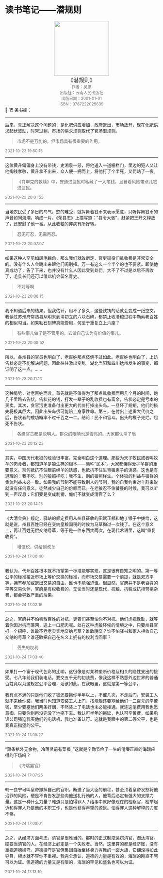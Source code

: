 # 读书笔记——潜规则


<center><img src="https://ck-cdn.annatarhe.cn/clippingkk/book/s3658701.jpg" width="180"> </center>
<center><font size=4>《潜规则》</font></center>
<center><font color='#6e6e6e' size=2>作者：吴思 </font></center>
<center><font color='#6e6e6e' size=2>出版社：云南人民出版社</font></center>
<center><font color='#6e6e6e' size=2>出版日期：2001-01-01</font></center>
<center><font color='#6e6e6e' size=2>ISBN：9787222025639</font></center>
📖 15 条书摘：

---

‍‍后来，真正解决这个问题的，是化肥供应增加，政府退出，市场放开，现在化肥供求起伏波动，时常过剩，市场的供求规则取代了官场潜规则。

> ‍市场不是万能的，但市场具有很重要的作用。<br>


<font color='#6e6e6e' size=2> 2021-10-23 19:50:15</font>

---

‍‍‍‍‍‍这位黄升偏偏身上没有带钱，史湘泉一怒，将他送入一道栅栏门，里边的犯人又让他掏钱孝敬，黄升拿不出来，众人便一拥而上，将他打了个半死，又罚站了一夜。

> ‍‍‍‍‍《肖申克的救赎》中，安迪进监狱时私藏了一大笔钱，且冒着风险带点儿钱进监狱。<br>


<font color='#6e6e6e' size=2> 2021-10-23 20:01:53</font>

---

‍‍当地农民受了多日的鸟气，憋的难受，就挥舞着钱币来表示愿意，只听挥舞钱币的声音如同海潮，响成一片。《荣县志》上描写道：“县令大骇”，赶紧把王开文释放了，还安慰了他一番。从此收粮的弊病有所好转。

> ‍忍无可忍，无需再忍。<br>


<font color='#6e6e6e' size=2> 2021-10-23 20:07:07</font>

---

‍‍如果这种人罕见如凤毛麟角，那么我们就敢断定，官吏衙役们乱收费是非常安全的。没有什么人会跳出来跟他们闹别扭。万一有这么一个半个的也不要紧。即使他真成功了，告了下来，也并没有什么人因此受到处罚。大不了不过是以后不再收了，毛县长们还可以借此机会留名青史。

> ‍不对等啊<br>


<font color='#6e6e6e' size=2> 2021-10-23 20:08:15</font>

---

‍‍我不知道后来的结果。但我估计，用不了多久，这些铁铸的话就会变成一纸空文。我读过苏州府常熟县从明末到清初立的六块石碑，都禁止收漕粮过程中勒索老百姓的相似勾当。如果勒石刻碑真能管用，何至于重复立上六座？

> ‍有些事儿做了是不管用的。去做自己认为有价值的事儿。<br>


<font color='#6e6e6e' size=2> 2021-10-23 20:09:52</font>

---

‍‍所以，各州县的官员也明白了，老百姓那点伎俩不过如此。老百姓也明白了，上访告状必定不能解决问题，因此往往激出变乱。湖北当阳和四川达州发生的事变，都证明了这一点。……


<font color='#6e6e6e' size=2> 2021-10-23 20:11:13</font>

---

‍‍这种局势，对老百姓而言，首先就是不值得为了那点乱收费而用几个月的时间，跑几千里路去告状。告状花的钱，打发一辈子的乱收费也有富余，告状必定是亏本的买卖。其次，贪官污吏准备付出更大的代价打掉出头鸟。一旦坏了规矩，他们的损失将极其巨大。因此出头鸟很可能赔上身家性命。第三，在付出上述重大代价之后，告状者的成功概率不过千百之一二。结论：民不和官斗。出头的椽子先烂。屈死不告状。

> ‍各级官员都是聪明人。群众的眼睛也是雪亮的。大家都认清了局<br>


<font color='#6e6e6e' size=2> 2021-10-23 20:12:23</font>

---

‍‍其实，中国历代老狼的经验很丰富，完全明白这个道理。那些为天子牧民或者叫牧羊的肉食者，都知道羊是狼生存的根本——简称“民本”。大家都懂得爱护羊群的重要意义。奈何抵抗不住眼前绵羊的诱惑，也抵抗不住生育狼崽子的诱惑。这也是有道理的：我不吃，别的狼照样吃；我不生，别的狼照样生。个体狼的利益与狼群的集体利益未必一致。如果我的节制不能导致别人的节制，我的自我约束对羊群来说就没有任何意义，徒然减少自己的份额而已。在老狼忍不住饕餮的时候，我可以听到一声叹息：它们要是变成刺猬，俺们不就变成清官了么？


<font color='#6e6e6e' size=2> 2021-10-23 20:14:15</font>

---

‍‍《大清会典》规定，驿站的额定费用从州县征收的田赋正额和地丁银子中拨给，这就是说，州县百姓已经在交纳皇粮国税的时候为马草掏过一次钱了。在这个意义上，再让百姓无偿交纳号草，等于是一件东西卖两次，在现代术语里，这叫“重复收费”。

> ‍增值税，供给侧改革<br>


<font color='#6e6e6e' size=2> 2021-10-24 17:00:40</font>

---

‍‍我认为，代州百姓根本就不指望第一标准能够实现，这是很有自知之明的。第一等公平的标准接近市场上等价交换的标准，而市场交易需要一个前提，就是双方平等，拥有参加或退出交易的自由，谁也不能强迫谁。很显然，官府并不是老百姓的平等交易伙伴，官府是有权收费的。无论当时还是现代，抗粮、抗税或抗拒苛捐杂费，都会导致严重的后果。


<font color='#6e6e6e' size=2> 2021-10-24 17:02:16</font>

---

‍‍总之，官府并不怕零散百姓的对抗，吏胥们甚至怕你不对抗。他们虎视耽耽，就等着你因对抗而落网，送上一口肥肉呢。处在这种虎狼环俟的情境之中，只要州县官打一个招呼，谁敢不老老实实地交纳号草？谁敢晚交？谁不怕驿书和家人拒收自己交纳的号草？谁还敢把自己在名义上拥有的权利当回事？

> ‍丢失的权利<br>


<font color='#6e6e6e' size=2> 2021-10-24 17:03:40</font>

---

‍‍如果打一个富于现代色彩的比喻，这很像是对某种垄断价格及相关的隐性支出的接受。七八年前我们装电话，要交五千元的初装费，像我这样不熟悉外边世界的普通百姓竟以为这规定公平合理，活该如此。在我眼里，这就是第一等公平。<br><br>我有点不满的只是他们收了钱还要拖你半年以上，不催几次，不走后门，安装工人就不来给你装。我当时也知道安装工人上门，按规矩还要塞给他们一二百元的辛苦钱，至少要塞他们两条好烟，不然装上了电话也未必能接通。就连这笔费用我也愿意掏，只要你别再没完没了地拖下去。我认可半年的拖延，也认可辛苦费，如果电话公司强迫我买他们的电话机，我也准备认可。这就是我眼中的第二等公平，也是我真正指望的公平。


<font color='#6e6e6e' size=2> 2021-10-24 17:05:27</font>

---

‍‍“萧条棺外无余物，冷落灵前有菜根。”这就是辛勤节俭了一生的清廉正直的海瑞应得的下场吗？

> ‍《海瑞罢官》<br>


<font color='#6e6e6e' size=2> 2021-10-24 17:07:25</font>

---

‍‍韩一良宁可叫皇帝撤掉自己的官职，断送了当大臣的前程，甚至顶着皇帝发怒将他治罪的风险，硬是不肯告发那些向他送礼行贿的人，他背后必定有强大的支撑力量。这是一种什么力量？难道只是怕得罪人？给事中就好像现在的检察官，检举起诉和得罪人乃是他的本职工作，也是他获得声望的源泉。怕得罪人这种解释的力度不够。


<font color='#6e6e6e' size=2> 2021-10-24 17:09:01</font>

---

‍‍总之，从经济方面考虑，清官是很难当的。那时的正式制度惩罚清官，淘汰清官。硬要当清官的人，在经济上必定是一个失败者。当然，这里算的都是经济账，没有重视道德操守。道德操守是官僚集团自始至终卖力挥舞的一面大旗，它翻滚得如此夺目，根本就不容你不重视。我完全承认，道德的力量是有效的，海瑞的刚直不阿可以为证。但道德的力量又是有限的，海瑞的罕见和盛名也可以为证。

<font color='#6e6e6e' size=2> 2021-10-24 17:13:10</font>

